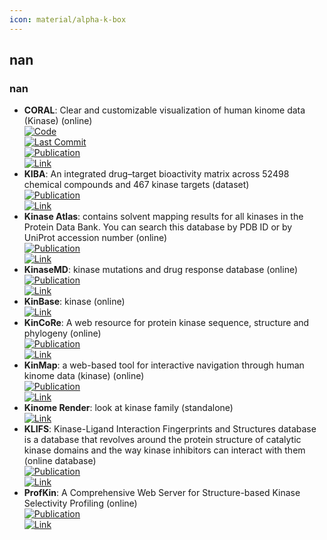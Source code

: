 ```yaml
---
icon: material/alpha-k-box
---
```



## **nan**
### **nan**
- **CORAL**: Clear and customizable visualization of human kinome data (Kinase) (online)  
	[![Code](https://img.shields.io/github/stars/dphansti/CORAL?style=for-the-badge&logo=github)](https://github.com/dphansti/CORAL)  
	[![Last Commit](https://img.shields.io/github/last-commit/dphansti/CORAL?style=for-the-badge&logo=github)](https://github.com/dphansti/CORAL)  
	[![Publication](https://img.shields.io/badge/Publication-Citations:133-blue?style=for-the-badge&logo=bookstack)](http://dx.doi.org/10.1016/j.cels.2018.07.001)  
	[![Link](https://img.shields.io/badge/Link-online-brightgreen?style=for-the-badge&logo=cachet&logoColor=65FF8F)](http://phanstiel-lab.med.unc.edu/CORAL/)  
- **KIBA**: An integrated drug–target bioactivity matrix across 52498 chemical compounds and 467 kinase targets (dataset)  
	[![Publication](https://img.shields.io/badge/Publication-Citations:339-blue?style=for-the-badge&logo=bookstack)](https://doi.org/doi:10.1021/ci400709d)  
	[![Link](https://img.shields.io/badge/Link-online-brightgreen?style=for-the-badge&logo=cachet&logoColor=65FF8F)](https://researchportal.helsinki.fi/fi/datasets/kiba-a-benchmark-dataset-for-drug-target-prediction)  
- **Kinase Atlas**: contains solvent mapping results for all kinases in the Protein Data Bank. You can search this database by PDB ID or by UniProt accession number (online)  
	[![Publication](https://img.shields.io/badge/Publication-Citations:53-blue?style=for-the-badge&logo=bookstack)](https://doi.org/10.1021/acs.jmedchem.9b00089)  
	[![Link](https://img.shields.io/badge/Link-online-brightgreen?style=for-the-badge&logo=cachet&logoColor=65FF8F)](https://kinase-atlas.bu.edu/)  
- **KinaseMD**: kinase mutations and drug response database (online)  
	[![Publication](https://img.shields.io/badge/Publication-Citations:43-blue?style=for-the-badge&logo=bookstack)](https://doi.org/10.1093/nar/gkaa945)  
	[![Link](https://img.shields.io/badge/Link-online-brightgreen?style=for-the-badge&logo=cachet&logoColor=65FF8F)](https://bioinfo.uth.edu/kmd/)  
- **KinBase**: kinase (online)  
	[![Link](https://img.shields.io/badge/Link-online-brightgreen?style=for-the-badge&logo=cachet&logoColor=65FF8F)](http://kinase.com/web/current/kinbase/)  
- **KinCoRe**: A web resource for protein kinase sequence, structure and phylogeny (online)  
	[![Publication](https://img.shields.io/badge/Publication-Citations:21-blue?style=for-the-badge&logo=bookstack)](https://doi.org/10.1101/2023.07.21.550125)  
	[![Link](https://img.shields.io/badge/Link-online-brightgreen?style=for-the-badge&logo=cachet&logoColor=65FF8F)](http://dunbrack.fccc.edu/kincore/)  
- **KinMap**: a web-based tool for interactive navigation through human kinome data (kinase) (online)  
	[![Publication](https://img.shields.io/badge/Publication-Citations:238-blue?style=for-the-badge&logo=bookstack)](https://doi.org/10.1186/s12859-016-1433-7)  
	[![Link](https://img.shields.io/badge/Link-online-brightgreen?style=for-the-badge&logo=cachet&logoColor=65FF8F)](http://www.kinhub.org/kinmap/)  
- **Kinome Render**: look at kinase family (standalone)  
	[![Link](https://img.shields.io/badge/Link-online-brightgreen?style=for-the-badge&logo=cachet&logoColor=65FF8F)](http://biophys.umontreal.ca/nrg/resources.html)  
- **KLIFS**: Kinase-Ligand Interaction Fingerprints and Structures database is a database that revolves around the protein structure of catalytic kinase domains and the way kinase inhibitors can interact with them (online database)  
	[![Publication](https://img.shields.io/badge/Publication-Citations:90-blue?style=for-the-badge&logo=bookstack)](https://doi.org/10.1093/nar/gkaa895)  
	[![Link](https://img.shields.io/badge/Link-online-brightgreen?style=for-the-badge&logo=cachet&logoColor=65FF8F)](https://klifs.vu-compmedchem.nl/)  
- **ProfKin**: A Comprehensive Web Server for Structure-based Kinase Selectivity Profiling (online)  
	[![Publication](https://img.shields.io/badge/Publication-Citations:8-blue?style=for-the-badge&logo=bookstack)](https://doi.org/10.1016/j.ejmech.2021.113772)  
	[![Link](https://img.shields.io/badge/Link-online-brightgreen?style=for-the-badge&logo=cachet&logoColor=65FF8F)](http://www.lilab-ecust.cn/profkin/)  
